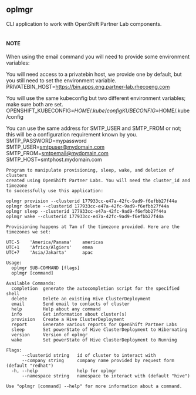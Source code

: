 ## oplmgr

CLI application to work with OpenShift Partner Lab components.  
<br />

#### NOTE

When using the email command you will need to provide some environment variables:

You will need access to a privatebin host, we provide one by default, but you still need to set the environment
variable.  
PRIVATEBIN_HOST=https://bin.apps.eng.partner-lab.rhecoeng.com

You will use the same kubeconfig but two different environment variables; make sure both are set.  
OPENSHIFT_KUBECONFIG=$HOME/.kube/config  
KUBECONFIG=$HOME/.kube/config

You can use the same address for SMTP_USER and SMTP_FROM or not; this will be a configuration requirement known by
you.  
SMTP_PASSWORD=mypassword  
SMTP_USER=smtpuser@mydomain.com  
SMTP_FROM=smtpemail@mydomain.com  
SMTP_HOST=smtphost.mydomain.com

```
Program to manipulate provisioning, sleep, wake, and deletion of clusters
created using OpenShift Partner Labs. You will need the cluster_id and timezone
to successfully use this application:

oplmgr provision --clusterid 177933cc-e47a-42fc-9ad9-f6efbb27f44a
oplmgr delete --clusterid 177933cc-e47a-42fc-9ad9-f6efbb27f44a
oplmgr sleep --clusterid 177933cc-e47a-42fc-9ad9-f6efbb27f44a
oplmgr wake --clusterid 177933cc-e47a-42fc-9ad9-f6efbb27f44a

Provisioning happens at 7am of the timezone provided. Here are the timezones we set:

UTC-5    'America/Panama'    americas
UTC+1    'Africa/Algiers'    emea
UTC+7    'Asia/Jakarta'      apac

Usage:
  oplmgr SUB-COMMAND [flags]
  oplmgr [command]

Available Commands:
  completion  generate the autocompletion script for the specified shell
  delete      Delete an existing Hive ClusterDeployment
  email       Send email to contacts of cluster
  help        Help about any command
  info        Get information about cluster(s)
  provision   Create a Hive ClusterDeployment
  report      Generate various reports for OpenShift Partner Labs
  sleep       Set powerState of Hive ClusterDeployment to Hibernating
  version     Version of oplmgr
  wake        Set powerState of Hive ClusterDeployment to Running

Flags:
      --clusterid string   id of cluster to interact with
      --company string     company name provided by request form (default "redhat")
  -h, --help               help for oplmgr
      --namespace string   namespace to interact with (default "hive")

Use "oplmgr [command] --help" for more information about a command.
```
